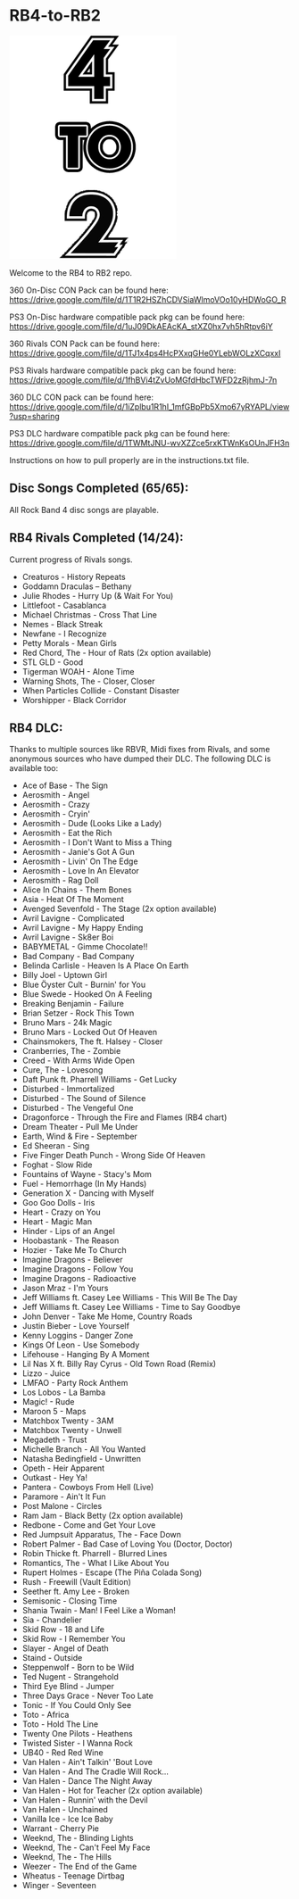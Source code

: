 # RB4-to-RB2
![RB4toRB2](https://raw.githubusercontent.com/C0Assassin/RB4-to-RB2/main/4to2.png)


Welcome to the RB4 to RB2 repo.

360 On-Disc CON Pack can be found here: https://drive.google.com/file/d/1T1R2HSZhCDVSiaWlmoVOo10yHDWoGO_R

PS3 On-Disc hardware compatible pack pkg can be found here: https://drive.google.com/file/d/1uJ09DkAEAcKA_stXZ0hx7vh5hRtpv6iY


360 Rivals CON Pack can be found here: https://drive.google.com/file/d/1TJ1x4ps4HcPXxqGHe0YLebWOLzXCqxxI

PS3 Rivals hardware compatible pack pkg can be found here: https://drive.google.com/file/d/1fhBVi4tZvUoMGfdHbcTWFD2zRjhmJ-7n


360 DLC CON pack can be found here: https://drive.google.com/file/d/1iZplbu1R1hI_1mfGBpPb5Xmo67yRYAPL/view?usp=sharing

PS3 DLC hardware compatible pack pkg can be found here: https://drive.google.com/file/d/1TWMtJNU-wvXZZce5rxKTWnKsOUnJFH3n



Instructions on how to pull properly are in the instructions.txt file.

## Disc Songs Completed (65/65):
All Rock Band 4 disc songs are playable.

## RB4 Rivals Completed (14/24):
Current progress of Rivals songs.
*  Creaturos - History Repeats
*  Goddamn Draculas – Bethany
*  Julie Rhodes - Hurry Up (& Wait For You)
*  Littlefoot - Casablanca
*  Michael Christmas - Cross That Line
*  Nemes - Black Streak
*  Newfane - I Recognize
*  Petty Morals - Mean Girls
*  Red Chord, The - Hour of Rats (2x option available)
*  STL GLD - Good
*  Tigerman WOAH - Alone Time
*  Warning Shots, The - Closer, Closer
*  When Particles Collide - Constant Disaster
*  Worshipper - Black Corridor

## RB4 DLC:
Thanks to multiple sources like RBVR, Midi fixes from Rivals, and some anonymous sources who have dumped their DLC. The following DLC is available too:
*  Ace of Base - The Sign
*  Aerosmith - Angel
*  Aerosmith - Crazy
*  Aerosmith - Cryin'
*  Aerosmith - Dude (Looks Like a Lady)
*  Aerosmith - Eat the Rich
*  Aerosmith - I Don't Want to Miss a Thing
*  Aerosmith - Janie's Got A Gun
*  Aerosmith - Livin' On The Edge
*  Aerosmith - Love In An Elevator
*  Aerosmith - Rag Doll
*  Alice In Chains - Them Bones
*  Asia - Heat Of The Moment
*  Avenged Sevenfold - The Stage (2x option available)
*  Avril Lavigne - Complicated
*  Avril Lavigne - My Happy Ending
*  Avril Lavigne - Sk8er Boi
*  BABYMETAL - Gimme Chocolate!!
*  Bad Company - Bad Company
*  Belinda Carlisle - Heaven Is A Place On Earth
*  Billy Joel - Uptown Girl
*  Blue Öyster Cult - Burnin' for You
*  Blue Swede - Hooked On A Feeling
*  Breaking Benjamin - Failure
*  Brian Setzer - Rock This Town
*  Bruno Mars - 24k Magic
*  Bruno Mars - Locked Out Of Heaven
*  Chainsmokers, The ft. Halsey - Closer
*  Cranberries, The - Zombie
*  Creed - With Arms Wide Open
*  Cure, The - Lovesong
*  Daft Punk ft. Pharrell Williams - Get Lucky
*  Disturbed - Immortalized
*  Disturbed - The Sound of Silence
*  Disturbed - The Vengeful One
*  Dragonforce - Through the Fire and Flames (RB4 chart)
*  Dream Theater - Pull Me Under
*  Earth, Wind & Fire - September
*  Ed Sheeran - Sing
*  Five Finger Death Punch - Wrong Side Of Heaven
*  Foghat - Slow Ride
*  Fountains of Wayne - Stacy's Mom
*  Fuel - Hemorrhage (In My Hands)
*  Generation X - Dancing with Myself
*  Goo Goo Dolls - Iris
*  Heart - Crazy on You
*  Heart - Magic Man
*  Hinder - Lips of an Angel
*  Hoobastank - The Reason
*  Hozier - Take Me To Church
*  Imagine Dragons - Believer
*  Imagine Dragons - Follow You
*  Imagine Dragons - Radioactive
*  Jason Mraz - I'm Yours
*  Jeff Williams ft. Casey Lee Williams - This Will Be The Day
*  Jeff Williams ft. Casey Lee Williams - Time to Say Goodbye
*  John Denver - Take Me Home, Country Roads
*  Justin Bieber - Love Yourself
*  Kenny Loggins - Danger Zone
*  Kings Of Leon - Use Somebody
*  Lifehouse - Hanging By A Moment
*  Lil Nas X ft. Billy Ray Cyrus - Old Town Road (Remix)
*  Lizzo - Juice
*  LMFAO - Party Rock Anthem
*  Los Lobos - La Bamba
*  Magic! - Rude
*  Maroon 5 - Maps
*  Matchbox Twenty - 3AM
*  Matchbox Twenty - Unwell
*  Megadeth - Trust
*  Michelle Branch - All You Wanted
*  Natasha Bedingfield - Unwritten
*  Opeth - Heir Apparent
*  Outkast - Hey Ya!
*  Pantera - Cowboys From Hell (Live)
*  Paramore - Ain't It Fun
*  Post Malone - Circles
*  Ram Jam - Black Betty (2x option available)
*  Redbone - Come and Get Your Love
*  Red Jumpsuit Apparatus, The - Face Down
*  Robert Palmer - Bad Case of Loving You (Doctor, Doctor)
*  Robin Thicke ft. Pharrell - Blurred Lines
*  Romantics, The - What I Like About You
*  Rupert Holmes - Escape (The Piña Colada Song)
*  Rush - Freewill (Vault Edition)
*  Seether ft. Amy Lee - Broken
*  Semisonic - Closing Time
*  Shania Twain - Man! I Feel Like a Woman!
*  Sia - Chandelier
*  Skid Row - 18 and Life
*  Skid Row - I Remember You
*  Slayer - Angel of Death
*  Staind - Outside
*  Steppenwolf - Born to be Wild
*  Ted Nugent - Strangehold
*  Third Eye Blind - Jumper
*  Three Days Grace - Never Too Late
*  Tonic - If You Could Only See
*  Toto - Africa
*  Toto - Hold The Line
*  Twenty One Pilots - Heathens
*  Twisted Sister - I Wanna Rock
*  UB40 - Red Red Wine
*  Van Halen - Ain't Talkin' 'Bout Love
*  Van Halen - And The Cradle Will Rock...
*  Van Halen - Dance The Night Away
*  Van Halen - Hot for Teacher (2x option available)
*  Van Halen - Runnin' with the Devil
*  Van Halen - Unchained
*  Vanilla Ice - Ice Ice Baby
*  Warrant - Cherry Pie
*  Weeknd, The - Blinding Lights
*  Weeknd, The - Can't Feel My Face
*  Weeknd, The - The Hills
*  Weezer - The End of the Game
*  Wheatus - Teenage Dirtbag
*  Winger - Seventeen
